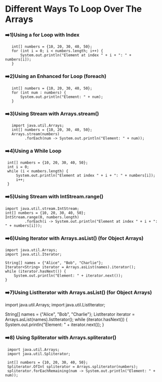 # Different Ways To Loop Over The Arrays

 ### ➡️1)Using a for Loop with Index

       int[] numbers = {10, 20, 30, 40, 50};
       for (int i = 0; i < numbers.length; i++) {
           System.out.println("Element at index " + i + ": " + numbers[i]);
       }

 ### ➡️2)Using an Enhanced for Loop (foreach)

       int[] numbers = {10, 20, 30, 40, 50};
       for (int num : numbers) {
           System.out.println("Element: " + num);
       }

 ### ➡️3)Using Stream with Arrays.stream()
       import java.util.Arrays;
       int[] numbers = {10, 20, 30, 40, 50};
       Arrays.stream(numbers)
             .forEach(num -> System.out.println("Element: " + num));


 ### ➡️4)Using a While Loop
     int[] numbers = {10, 20, 30, 40, 50};
     int i = 0;
     while (i < numbers.length) {
         System.out.println("Element at index " + i + ": " + numbers[i]);
         i++;
     }

 ### ➡️5)Using Stream with IntStream.range()
    import java.util.stream.IntStream;
    int[] numbers = {10, 20, 30, 40, 50};
    IntStream.range(0, numbers.length)
             .forEach(i -> System.out.println("Element at index " + i + ": " + numbers[i]));



 ### ➡️6)Using Iterator with Arrays.asList() (for Object Arrays)
    import java.util.Arrays;
    import java.util.Iterator;

    String[] names = {"Alice", "Bob", "Charlie"};
    Iterator<String> iterator = Arrays.asList(names).iterator();
    while (iterator.hasNext()) {
        System.out.println("Element: " + iterator.next());
    }


 ### ➡️7)Using ListIterator with Arrays.asList() (for Object Arrays)
  import java.util.Arrays;
  import java.util.ListIterator;

  String[] names = {"Alice", "Bob", "Charlie"};
  ListIterator<String> iterator = Arrays.asList(names).listIterator();
  while (iterator.hasNext()) {
      System.out.println("Element: " + iterator.next());
  }


  ### ➡️8) Using Spliterator with Arrays.spliterator()
     import java.util.Arrays;
     import java.util.Spliterator;

     int[] numbers = {10, 20, 30, 40, 50};
     Spliterator.OfInt spliterator = Arrays.spliterator(numbers);
     spliterator.forEachRemaining(num -> System.out.println("Element: " + num));